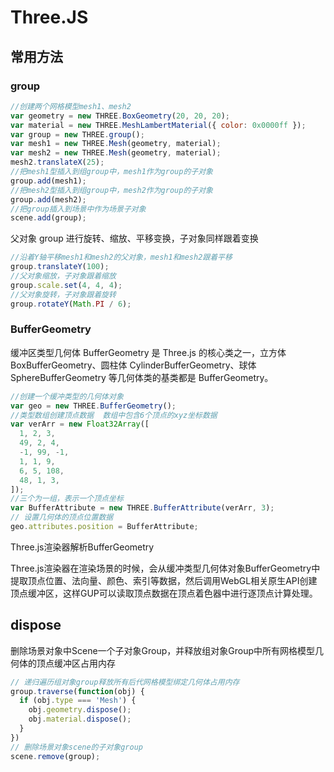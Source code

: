 # Three.JS

## 常用方法

### group

```js
//创建两个网格模型mesh1、mesh2
var geometry = new THREE.BoxGeometry(20, 20, 20);
var material = new THREE.MeshLambertMaterial({ color: 0x0000ff });
var group = new THREE.group();
var mesh1 = new THREE.Mesh(geometry, material);
var mesh2 = new THREE.Mesh(geometry, material);
mesh2.translateX(25);
//把mesh1型插入到组group中，mesh1作为group的子对象
group.add(mesh1);
//把mesh2型插入到组group中，mesh2作为group的子对象
group.add(mesh2);
//把group插入到场景中作为场景子对象
scene.add(group);
```

父对象 group 进行旋转、缩放、平移变换，子对象同样跟着变换

```js
//沿着Y轴平移mesh1和mesh2的父对象，mesh1和mesh2跟着平移
group.translateY(100);
//父对象缩放，子对象跟着缩放
group.scale.set(4, 4, 4);
//父对象旋转，子对象跟着旋转
group.rotateY(Math.PI / 6);
```

### BufferGeometry

缓冲区类型几何体 BufferGeometry 是 Three.js 的核心类之一，立方体 BoxBufferGeometry、圆柱体 CylinderBufferGeometry、球体 SphereBufferGeometry 等几何体类的基类都是 BufferGeometry。

```js
//创建一个缓冲类型的几何体对象
var geo = new THREE.BufferGeometry();
//类型数组创建顶点数据  数组中包含6个顶点的xyz坐标数据
var verArr = new Float32Array([
  1, 2, 3,
  49, 2, 4,
  -1, 99, -1,
  1, 1, 9,
  6, 5, 108,
  48, 1, 3,
]);
//三个为一组，表示一个顶点坐标
var BufferAttribute = new THREE.BufferAttribute(verArr, 3);
// 设置几何体的顶点位置数据
geo.attributes.position = BufferAttribute;
```

Three.js渲染器解析BufferGeometry

Three.js渲染器在渲染场景的时候，会从缓冲类型几何体对象BufferGeometry中提取顶点位置、法向量、颜色、索引等数据，然后调用WebGL相关原生API创建顶点缓冲区，这样GUP可以读取顶点数据在顶点着色器中进行逐顶点计算处理。


## dispose

删除场景对象中Scene一个子对象Group，并释放组对象Group中所有网格模型几何体的顶点缓冲区占用内存

```js
// 递归遍历组对象group释放所有后代网格模型绑定几何体占用内存
group.traverse(function(obj) {
  if (obj.type === 'Mesh') {
    obj.geometry.dispose();
    obj.material.dispose();
  }
})
// 删除场景对象scene的子对象group
scene.remove(group);
```